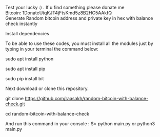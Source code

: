 Test your lucky :) . If u find something please donate me <br/>Bitcoin: 1DonateUtqKJT4jFtsKmd5z8B2HC5AAkfQ <br/>Generate Random bitcoin address and private key in hex with balance check instantly

Install dependencies

To be able to use these codes, you must install all the modules just by typing in your terminal the command below:

sudo apt install python

sudo apt install pip

sudo pip install bit


Next download or clone this repository.

git clone https://github.com/raasakh/random-bitcoin-with-balance-check.git

cd random-bitcoin-with-balance-check

And run this command in your console : $> python main.py or python3 main.py
